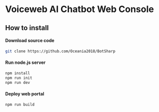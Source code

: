Voiceweb AI Chatbot Web Console
===

## How to install
#### Download source code
````sh
git clone https://github.com/Oceania2018/BotSharp
````
#### Run node.js server
````sh
npm install
npm run init
npm run dev
````
#### Deploy web portal
````sh
npm run build
````